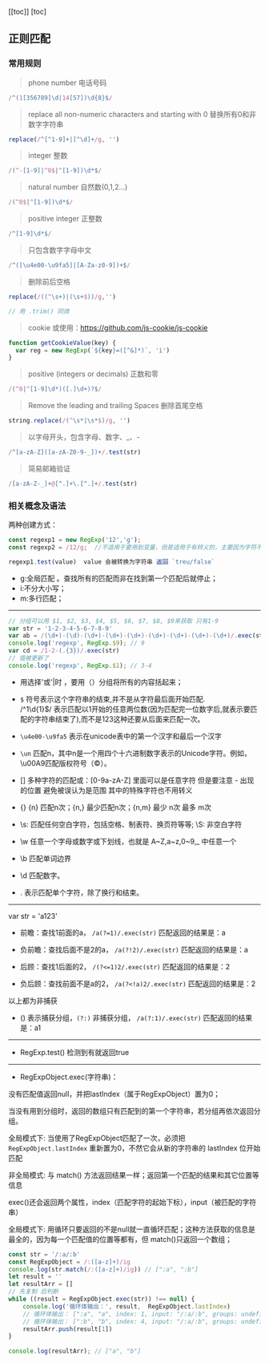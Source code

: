 [[toc]]
[toc]
## 正则匹配

### 常用规则

> phone number 电话号码
```js
/^(1[356789]\d|14[57])\d{8}$/
```

> replace all non-numeric characters and starting with 0 替换所有0和非数字字符串
```js
replace(/^[^1-9]+|[^\d]+/g, '')
```

> integer 整数
```js
/(^-[1-9]|^0$|^[1-9])\d*$/
```

> natural number 自然数(0,1,2...)
```js
/(^0$|^[1-9])\d*$/
```

> positive integer 正整数
```js
/^[1-9]\d*$/
```

> 只包含数字字母中文
```js
/^([\u4e00-\u9fa5]|[A-Za-z0-9])+$/
```

> 删除前后空格
```js
replace(/((^\s+)|(\s+$))/g,'')

// 用 .trim() 同效
```

> cookie
或使用：https://github.com/js-cookie/js-cookie
```js
function getCookieValue(key) {
  var reg = new RegExp(`${key}=([^&]*)`, 'i')
}
```

> positive (integers or decimals) 正数和零
```js
/(^0|^[1-9]\d*)([.]\d+)?$/
```

> Remove the leading and trailing Spaces 删除首尾空格
```js
string.replace(/(^\s*|\s*$)/g, '')
```

> 以字母开头，包含字母、数字、_、-
```js
/^[a-zA-Z]([a-zA-Z0-9-_])+/.test(str)
```

> 简易邮箱验证
```js
/[a-zA-Z-_]+@[^.]+\.[^.]+/.test(str)
```

### 相关概念及语法
两种创建方式：  
```js
const regexp1 = new RegExp('12','g');  
const regexp2 = /12/g;  //不适用于要用到变量，但是适用于有转义的，主要因为字符不加引号。 

regexp1.test(value)  value 会被转换为字符串 返回 `treu/false`
```
- g:全局匹配  。查找所有的匹配而非在找到第一个匹配后就停止；  
- i:不分大小写；  
- m:多行匹配；

---

```js
// 分组可以用 $1, $2, $3, $4, $5, $6, $7, $8, $9来获取 只有1-9 
var str = '1-2-3-4-5-6-7-8-9'
var ab = /(\d+)-(\d)-(\d+)-(\d+)-(\d+)-(\d+)-(\d+)-(\d+)-(\d+)/.exec(str)
console.log('regexp', RegExp.$9); // 9
var cd = /1-2-(.{3})/.exec(str)
// 值被更新了
console.log('regexp', RegExp.$1); // 3-4
```

- 用选择'或'|时 ，要用（）分组将所有的内容括起来；
- `$` 符号表示这个字符串的结束,并不是从字符最后面开始匹配.  
/^1\d{1}$/ 表示匹配以1开始的任意两位数(因为匹配完一位数字后,就表示要匹配的字符串结束了),而不是123这种还要从后面来匹配一次。

- `\u4e00-\u9fa5` 表示在unicode表中的第一个汉字和最后一个汉字 

- `\un` 匹配n，其中n是一个用四个十六进制数字表示的Unicode字符。例如，\u00A9匹配版权符号（©）。

- [] 多种字符的匹配或：[0-9a-zA-Z] 里面可以是任意字符 但是要注意 - 出现的位置 避免被误认为是范围 其中的特殊字符也不用转义

- {} {n} 匹配n次；{n,} 最少匹配n次；{n,m} 最少 n次 最多 m次

- \s: 匹配任何空白字符，包括空格、制表符、换页符等等; \S: 非空白字符

- \w 任意一个字母或数字或下划线，也就是 A~Z,a~z,0~9,_ 中任意一个

- \b 匹配单词边界
- \d 匹配数字。  
- . 表示匹配单个字符，除了换行和结束。

---
var str = 'a123'

- 前瞻：查找1前面的a，  `/a(?=1)/.exec(str)` 匹配返回的结果是：a

- 负前瞻：查找后面不是2的a，  `/a(?!2)/.exec(str)` 匹配返回的结果是：a

- 后顾：查找1后面的2，  `/(?<=1)2/.exec(str)` 匹配返回的结果是：2

- 负后顾：查找前面不是a的2，  `/a(?<!a)2/.exec(str)` 匹配返回的结果是：2

以上都为非捕获

- () 表示捕获分组，`(?:)` 非捕获分组，  `/a(?:1)/.exec(str)` 匹配返回的结果是：a1

---

- RegExp.test()    检测到有就返回true

---

- RegExpObject.exec(字符串)：  

没有匹配值返回null，并把lastIndex（属于RegExpObject）置为0； 

当没有用到分组时，返回的数组只有匹配到的第一个字符串，若分组再依次返回分组。

全局模式下: 当使用了RegExpObject匹配了一次，必须把 `RegExpObject.lastIndex` 重新置为0，不然它会从新的字符串的 lastIndex 位开始匹配  
 
非全局模式: 与 match() 方法返回结果一样；返回第一个匹配的结果和其它位置等信息

exec()还会返回两个属性，index（匹配字符的起始下标），input（被匹配的字符串）  

全局模式下: 用循环只要返回的不是null就一直循环匹配；这种方法获取的信息是最全的，因为每一个匹配值的位置等都有，但 match()只返回一个数组；  
```js
const str = '/:a/:b'
const RegExpObject = /:([a-z]+)/ig
console.log(str.match(/:([a-z]+)/ig)) // [":a", ":b"]
let result = ''
let resultArr = []
// 先复制 后判断
while ((result = RegExpObject.exec(str)) !== null) {
    console.log('循环体输出：', result,  RegExpObject.lastIndex)
    // 循环体输出： [":a", "a", index: 1, input: "/:a/:b", groups: undefined] 3
    // 循环体输出： [":b", "b", index: 4, input: "/:a/:b", groups: undefined] 6
    resultArr.push(result[1])
}
 
console.log(resultArr); // ["a", "b"]
```

